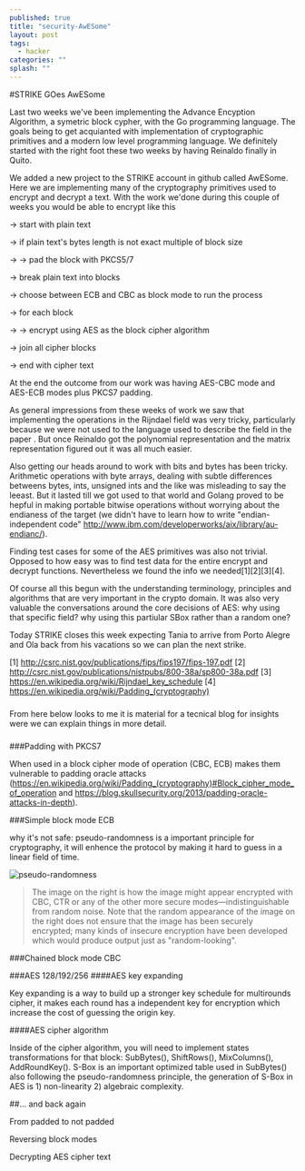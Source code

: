 ```yaml
---
published: true
title: "security-AwESome"
layout: post
tags: 
  - hacker
categories: ""
splash: ""
---
```





#STRIKE GOes AwESome

Last two weeks we've been implementing the Advance Encyption Algorithm, a symetric block cypher, with the Go programming language. The goals being to get acquianted with implementation of cryptographic primitives and a modern low level programming language. We definitely started with the right foot these two weeks by having Reinaldo finally in Quito.

We added a new project to the STRIKE account in github called AwESome. Here we are implementing many of the cryptography primitives used to encrypt and decrypt a text. With the work we'done during this couple of weeks you would be able to encrypt like this

-> start with plain text 

-> if plain text's bytes length is not exact multiple of block size

-> -> pad the block with PKCS5/7

-> break plain text into blocks

-> choose between ECB and CBC as block mode to run the process

-> for each block

-> -> encrypt using AES as the block cipher algorithm

-> join all cipher blocks

-> end with cipher text

At the end the outcome from our work was having AES-CBC mode and AES-ECB modes plus PKCS7 padding.

As general impressions from these weeks of work we saw that implementing the operations in the Rijndael field was very tricky, particularly because we were not used to the language used to describe the field in the paper . But once Reinaldo got the polynomial representation and the matrix representation figured out it was all much easier.

Also getting our heads around to work with bits and bytes has been tricky. Arithmetic operations with byte arrays, dealing with subtle differences betweens bytes, ints, unsigned ints and the like was misleading to say the leeast. But it lasted till we got used to that world and Golang proved to be hepful in making portable bitwise operations without worrying about the endianess of the target (we didn't have to learn how to write "endian-independent code" http://www.ibm.com/developerworks/aix/library/au-endianc/).

Finding test cases for some of the AES primitives was also not trivial. Opposed to how easy was to find test data for the entire encrypt and decrypt functions. Nevertheless we found the info we needed[1][2][3][4].

Of course all this begun with the understanding terminology, principles and algorithms that are very important in the crypto domain. It was also very valuable the conversations around the core decisions of AES: why using that specific field? why using this partiular SBox rather than a random one?

Today STRIKE closes this week expecting Tania to arrive from Porto Alegre and Ola back from his vacations so we can plan the next strike.

[1] http://csrc.nist.gov/publications/fips/fips197/fips-197.pdf
[2] http://csrc.nist.gov/publications/nistpubs/800-38a/sp800-38a.pdf
[3] https://en.wikipedia.org/wiki/Rijndael_key_schedule
[4] https://en.wikipedia.org/wiki/Padding_(cryptography)

### ###
From here below looks to me it is material for a tecnical blog for insights were we can explain things in more detail.
### ###

###Padding with PKCS7

When used in a block cipher mode of operation (CBC, ECB) makes them vulnerable to padding oracle attacks (https://en.wikipedia.org/wiki/Padding_(cryptography)#Block_cipher_mode_of_operation and https://blog.skullsecurity.org/2013/padding-oracle-attacks-in-depth).

###Simple block mode ECB

why it's not safe: 
    pseudo-randomness is a important principle for cryptography, it will enhence the protocol by making it hard to guess in a linear field of time.
    
![pseudo-randomness](https://photos-1.dropbox.com/t/2/AAARMsZJz67sbH2RJVVAMEaf7eio64Q0PqnEMKPm-L-2rQ/12/322637170/png/32x32/1/_/1/2/%E5%B1%8F%E5%B9%95%E6%88%AA%E5%9B%BE%202015-06-26%2011.28.10.png/CPKa7JkBIAEgAiADIAQgBSAGIAcoAg/nVkRYNcljScxPp3RQ-KIfUB_VbS-hV1NcZBaX7GSgOE?size=1280x960&size_mode=2)

> The image on the right is how the image might appear encrypted with CBC, CTR or any of the other more secure modes—indistinguishable from random noise. Note that the random appearance of the image on the right does not ensure that the image has been securely encrypted; many kinds of insecure encryption have been developed which would produce output just as "random-looking".

###Chained block mode CBC

###AES 128/192/256
####AES key expanding

Key expanding is a way to build up a stronger key schedule for multirounds cipher, it makes each round has a independent key for encryption which increase the cost of guessing the origin key.

####AES cipher algorithm

Inside of the cipher algorithm, you will need to implement states transformations for that block: SubBytes(), ShiftRows(), MixColumns(), AddRoundKey().
S-Box is an important optimized table used in SubBytes() also following the pseudo-randomness principle, the generation of S-Box in AES is 1) non-linearity 2) algebraic complexity.

##... and back again

From padded to not padded

Reversing block modes

Decrypting AES cipher text
